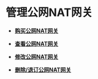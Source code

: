 # 管理公网NAT网关<a name="nat_nat_0000"></a>

-   **[购买公网NAT网关](DNAT规则管理-私网NAT网关-2.md)**  

-   **[查看公网NAT网关](DNAT规则管理-私网NAT网关-3.md)**  

-   **[修改公网NAT网关](DNAT规则管理-私网NAT网关-4.md)**  

-   **[删除/退订公网NAT网关](DNAT规则管理-私网NAT网关-5.md)**  



